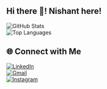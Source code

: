 ## Hi there 👋! Nishant here!

![GitHub Stats](https://github-readme-stats.vercel.app/api?username=SharmaNishant485&show_icons=true&theme=radical)  
![Top Languages](https://github-readme-stats.vercel.app/api/top-langs/?username=SharmaNishant485&layout=compact&theme=radical)  

## 🌐 Connect with Me  
[![LinkedIn](https://img.shields.io/badge/LinkedIn-%230077B5.svg?&style=for-the-badge&logo=linkedin&logoColor=white)](https://www.linkedin.com/in/nishant-sharma-b8ab7a313/)  
[![Gmail](https://img.shields.io/badge/Gmail-D14836?style=for-the-badge&logo=gmail&logoColor=white)](mailto:your.nishantsharma7132@gmail.com)  
[![Instagram](https://img.shields.io/badge/Instagram-%23E4405F.svg?&style=for-the-badge&logo=instagram&logoColor=white)](https://www.instagram.com/nishantsharma2194/?next=%2F&hl=en)
